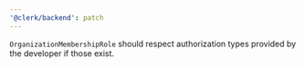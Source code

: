 ```yaml
---
'@clerk/backend': patch
---
```


`OrganizationMembershipRole` should respect authorization types provided by the developer if those exist.
